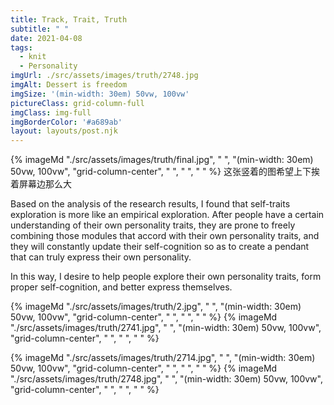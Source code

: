 ```yaml
---
title: Track, Trait, Truth
subtitle: " "
date: 2021-04-08
tags:
  - knit
  - Personality
imgUrl: ./src/assets/images/truth/2748.jpg
imgAlt: Dessert is freedom
imgSize: '(min-width: 30em) 50vw, 100vw'
pictureClass: grid-column-full
imgClass: img-full
imgBorderColor: '#a689ab'
layout: layouts/post.njk
---
```


{% imageMd "./src/assets/images/truth/final.jpg", " ", "(min-width: 30em) 50vw, 100vw", "grid-column-center", " ", " ", " " %} 这张竖着的图希望上下挨着屏幕边那么大

Based on the analysis of the research results, I found that self-traits exploration is more like an empirical exploration. After people have a certain understanding of their own personality traits, they are prone to freely combining those modules that accord with their own personality traits, and they will constantly update their self-cognition so as to create a pendant that can truly express their own personality.

In this way, I desire to help people explore their own personality traits, form proper self-cognition, and better express themselves.

{% imageMd "./src/assets/images/truth/2.jpg", " ", "(min-width: 30em) 50vw, 100vw", "grid-column-center", " ", " ", " " %}
{% imageMd "./src/assets/images/truth/2741.jpg", " ", "(min-width: 30em) 50vw, 100vw", "grid-column-center", " ", " ", " " %}

{% imageMd "./src/assets/images/truth/2714.jpg", " ", "(min-width: 30em) 50vw, 100vw", "grid-column-center", " ", " ", " " %}
{% imageMd "./src/assets/images/truth/2748.jpg", " ", "(min-width: 30em) 50vw, 100vw", "grid-column-center", " ", " ", " " %}
